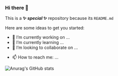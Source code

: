 ### Hi there 👋


This is a **✨ _special_ ✨** repository because its `README.md`

Here are some ideas to get you started:

- 🔭 I’m currently working on ...
- 🌱 I’m currently learning ...
- 👯 I’m looking to collaborate on ...
<!-- - 🤔 I’m looking for help with ... -->
<!--- - 💬 Ask me about ... -->
- 📫 How to reach me: ...
<!-- - 😄 Pronouns: ... -->
<!-- - ⚡ Fun fact: ... -->

<!-- [![Contact me on Codementor](https://www.codementor.io/m-badges/janobokuchava/im-a-cm-b.svg)](https://www.codementor.io/@janobokuchava?refer=badge) -->
![Anurag's GitHub stats](https://github-readme-stats.vercel.app/api?username=jboku8&hide=contribs,prs&show_icons=true&theme=radical)
